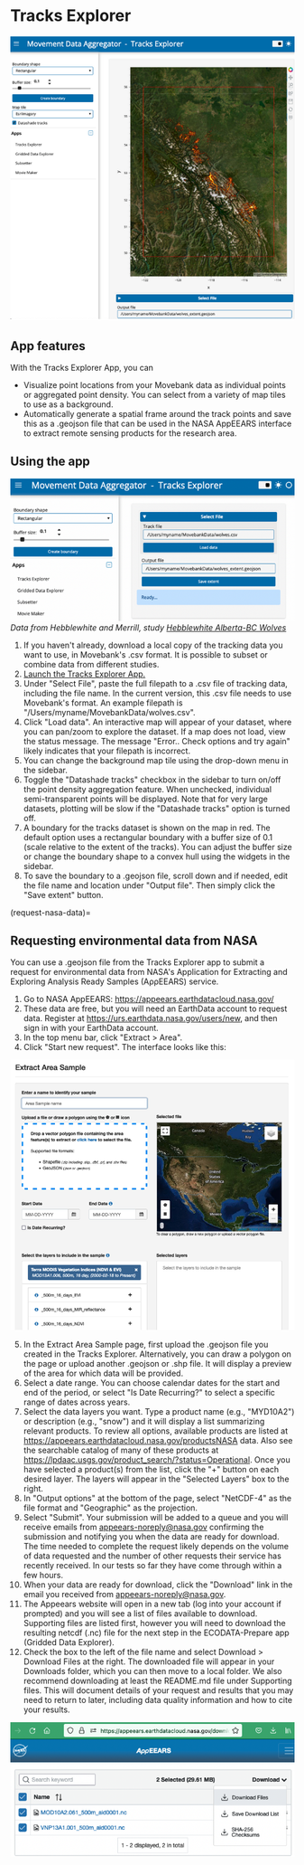 # Tracks Explorer

![tracks_explorer_map](../images/tracks_explorer_map.png)

## App features

With the Tracks Explorer App, you can
- Visualize point locations from your Movebank data as individual points or aggregated point density. You can select from a variety of map tiles to use as a background.
- Automatically generate a spatial frame around the track points and save this as a .geojson file that can be used in the NASA AppEEARS interface to extract remote sensing products for the research area.

## Using the app

![tracks_explorer_start](../images/tracks_explorer_start.png)
*Data from Hebblewhite and Merrill, study [Hebblewhite Alberta-BC Wolves](https://www.movebank.org/cms/webapp?gwt_fragment=page=studies,path=study209824313)*

1. If you haven't already, download a local copy of the tracking data you want to use, in Movebank's .csv format. It is possible to subset or combine data from different studies.
2. [Launch the Tracks Explorer App.](index)
3. Under "Select File", paste the full filepath to a .csv file of tracking data, including the file name. In the current version, this .csv file needs to use Movebank's format. An example filepath is "/Users/myname/MovebankData/wolves.csv".
4. Click "Load data". An interactive map will appear of your dataset, where you can pan/zoom to explore the dataset. If a map does not load, view the status message. The message "Error.. Check options and try again" likely indicates that your filepath is incorrect.
5. You can change the background map tile using the drop-down menu in the sidebar.
6. Toggle the "Datashade tracks" checkbox in the sidebar to turn on/off the point density aggregation feature. When unchecked, individual semi-transparent points will be displayed. Note that for very large datasets, plotting will be slow if the "Datashade tracks" option is turned off.
7. A boundary for the tracks dataset is shown on the map in red. The default option uses a rectangular boundary with a buffer size of 0.1 (scale relative to the extent of the tracks). You can adjust the buffer size or change the boundary shape to a convex hull using the widgets in the sidebar.
8. To save the boundary to a .geojson file, scroll down and if needed, edit the file name and location under "Output file". Then simply click the "Save extent" button.

(request-nasa-data)=
## Requesting environmental data from NASA

You can use a .geojson file from the Tracks Explorer app to submit a request for environmental data from NASA's Application for Extracting and Exploring Analysis Ready Samples (AρρEEARS) service. 
1. Go to NASA AppEEARS: <https://appeears.earthdatacloud.nasa.gov/> 
2. These data are free, but you will need an EarthData account to request data. Register at <https://urs.earthdata.nasa.gov/users/new>, and then sign in with your EarthData account. 
3. In the top menu bar, click "Extract > Area".
4. Click "Start new request". The interface looks like this:

![appeears_area_sample](../images/appeears_area_sample.png)

5. In the Extract Area Sample page, first upload the .geojson file you created in the Tracks Explorer. Alternatively, you can draw a polygon on the page or upload another .geojson or .shp file. It will display a preview of the area for which data will be provided.
6. Select a date range. You can choose calendar dates for the start and end of the period, or select "Is Date Recurring?" to select a specific range of dates across years. 
7. Select the data layers you want. Type a product name (e.g., "MYD10A2") or description (e.g., "snow") and it will display a list summarizing relevant products. To review all options, available products are listed at https://appeears.earthdatacloud.nasa.gov/productsNASA data. Also see the searchable catalog of many of these products at https://lpdaac.usgs.gov/product_search/?status=Operational. Once you have selected a product(s) from the list, click the "+" button on each desired layer. The layers will appear in the "Selected Layers" box to the right.
8. In "Output options" at the bottom of the page, select "NetCDF-4" as the file format and "Geographic" as the projection.
9. Select "Submit". Your submission will be added to a queue and you will receive emails from appeears-noreply@nasa.gov confirming the submission and notifying you when the data are ready for download. The time needed to complete the request likely depends on the volume of data requested and the number of other requests their service has recently received. In our tests so far they have come through within a few hours.
10. When your data are ready for download, click the "Download" link in the email you received from appeears-noreply@nasa.gov.
11. The Appeears website will open in a new tab (log into your account if prompted) and you will see a list of files available to download. Supporting files are listed first, however you will need to download the resulting netcdf (.nc) file for the next step in the ECODATA-Prepare app (Gridded Data Explorer). 
12. Check the box to the left of the file name and select Download > Download Files at the right. The downloaded file will appear in your Downloads folder, which you can then move to a local folder. We also recommend downloading at least the README.md file under Supporting files. This will document details of your request and results that you may need to return to later, including data quality information and how to cite your results. 

![appeears_download](../images/appeears_download.png)